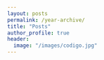 ```yaml
---
layout: posts
permalink: /year-archive/
title: "Posts"
author_profile: true
header:
  image: "/images/codigo.jpg"
---
```

